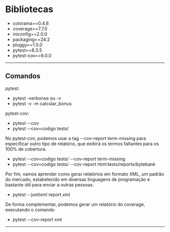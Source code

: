 # Bibliotecas
* colorama==0.4.6
* coverage==7.7.0
* iniconfig==2.0.0
* packaging==24.2
* pluggy==1.5.0
* pytest==8.3.5
* pytest-cov==6.0.0

********************************
## Comandos
pytest:
* pytest -verbonse ou -v
* pytest -v -m calcular_bonus

pytest-cov:
* pytest --cov
* pytest --cov=codigo tests/

 No pytest-cov, podemos usar a tag --cov-report term-missing para especificar outro tipo de relatório, que exibirá os termos faltantes para os 100% de cobertura.

 * pytest --cov=codigo tests/ --cov-report term-missing
 * pytest --cov=codigo tests/ --cov-report html:tests/reports/bytebank

 Por fim, vamos aprender como gerar relatórios em formato XML, um padrão do mercado, estabelecido em diversas linguagens de programação e bastante útil para enviar a outras pessoas.

 * pytest --junitxml report.xml

 De forma complementar, podemos gerar um relatório do coverage, executando o comando

 * pytest --cov-report xml

********************************